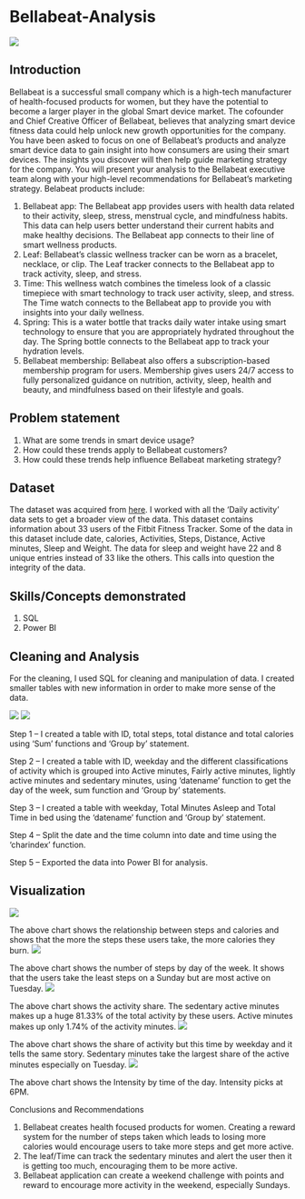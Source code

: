 # Bellabeat-Analysis
![](https://github.com/samuelejedegba/Bellabeat-Analysis/blob/main/bellabeat.png)

## Introduction

Bellabeat is a successful small company which is a high-tech manufacturer of health-focused products for women, but they have the potential to become a larger player in the global Smart device market. The cofounder and Chief Creative Officer of Bellabeat, believes that analyzing smart device fitness data could help unlock new growth opportunities for the company. You have been asked to focus on one of Bellabeat’s products and analyze smart device data to gain insight into how consumers are using their smart devices. The insights you discover will then help guide marketing strategy for the company. You will present your analysis to the Bellabeat executive team along with your high-level recommendations for Bellabeat’s marketing strategy. Belabeat products include:
1. Bellabeat app: The Bellabeat app provides users with health data related to their activity, sleep, stress, menstrual cycle, and mindfulness habits. This data can help users better understand their current habits and make healthy decisions. The Bellabeat app connects to their line of smart wellness products. 
2. Leaf: Bellabeat’s classic wellness tracker can be worn as a bracelet, necklace, or clip. The Leaf tracker connects to the Bellabeat app to track activity, sleep, and stress. 
3. Time: This wellness watch combines the timeless look of a classic timepiece with smart technology to track user activity, sleep, and stress. The Time watch connects to the Bellabeat app to provide you with insights into your daily wellness. 
4. Spring: This is a water bottle that tracks daily water intake using smart technology to ensure that you are appropriately hydrated throughout the day. The Spring bottle connects to the Bellabeat app to track your hydration levels.
5. Bellabeat membership: Bellabeat also offers a subscription-based membership program for users. 
Membership gives users 24/7 access to fully personalized guidance on nutrition, activity, sleep, health and beauty, and mindfulness based on their lifestyle and goals.

## Problem statement

1. What are some trends in smart device usage? 
2. How could these trends apply to Bellabeat customers? 
3. How could these trends help influence Bellabeat marketing strategy? 

## Dataset
The dataset was acquired from [here](https://www.kaggle.com/datasets/arashnic/fitbit). I worked with all the  ‘Daily activity’ data sets to get a broader view of the data. This dataset contains information about 33 users of the Fitbit Fitness Tracker. Some of the data in this dataset include date, calories, Activities, Steps, Distance, Active minutes, Sleep and Weight. The data for sleep and weight have 22 and 8 unique entries instead of 33 like the others. This calls into question the integrity of the data.

## Skills/Concepts demonstrated
1.	SQL
2.	Power BI

## Cleaning and Analysis
For the cleaning, I used SQL for cleaning and manipulation of data. I created smaller tables with new information in order to make more sense of the data.

![](https://github.com/samuelejedegba/Bellabeat-Analysis/blob/main/SQL%20analysis%201.PNG)
![](https://github.com/samuelejedegba/Bellabeat-Analysis/blob/main/SQL_analysis%202.PNG)

Step 1 – I created a table with ID, total steps, total distance and total calories using ‘Sum’ functions and ‘Group by’ statement.

Step 2 – I created a table with ID, weekday and the different classifications of activity which is grouped into Active minutes, Fairly active minutes, lightly active minutes and sedentary minutes, using ‘datename’ function to get the day of the week, sum function and ‘Group by’ statements.

Step 3 – I created a table with weekday, Total Minutes Asleep and Total Time in bed using the ‘datename’ function and ‘Group by’ statement.

Step 4 – Split the date and the time column into date and time using the ‘charindex’ function.

Step 5 – Exported the data into Power BI for analysis.

## Visualization
![](https://github.com/samuelejedegba/Bellabeat-Analysis/blob/main/Total_steps_and_calories.PNG)

The above chart shows the relationship between steps and calories and shows that the more the steps these users take, the more calories they burn.
![](https://github.com/samuelejedegba/Bellabeat-Analysis/blob/main/sum_of_steps_per_weekday.PNG)

The above chart shows the number of steps by day of the week. It shows that the users take the least steps on a Sunday but are most active on Tuesday.
![](https://github.com/samuelejedegba/Bellabeat-Analysis/blob/main/total_share_of_activity.PNG)

The above chart shows the activity share. The sedentary active minutes makes up a huge 81.33% of the total activity by these users. Active minutes makes up only 1.74% of the activity minutes.
![](https://github.com/samuelejedegba/Bellabeat-Analysis/blob/main/Activity_per_weekday.PNG)

The above chart shows the share of activity but this time by weekday and it tells the same story. Sedentary minutes take the largest share of the active minutes especially on Tuesday.
![](https://github.com/samuelejedegba/Bellabeat-Analysis/blob/main/Activity_by_time.PNG)

The above chart shows the Intensity by time of the day. Intensity picks at 6PM.

Conclusions and Recommendations
1.	Bellabeat creates health focused products for women. Creating a reward system for the number of steps taken which leads to losing more calories would encourage users to take more steps and get more active.
2.	The leaf/Time can track the sedentary minutes and alert the user then it is getting too much, encouraging them to be more active.
3.	Bellabeat application can create a weekend challenge with points and reward to encourage more activity in the weekend, especially Sundays.
